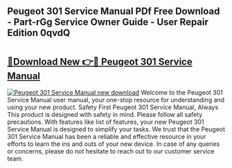 ## Peugeot 301 Service Manual PDf Free Download - Part-rGg Service Owner Guide - User Repair Edition 0qvdQ

# <h2><a href="http://bc64660.oget.top/?id=Peugeot+301+Service+Manual">🔗Download New 👉🔴 Peugeot 301 Service Manual</a></h2>

[![Peugeot 301 Service Manual new download](https://i.imgur.com/5g1atiW.png)](http://bc64660.oget.top/?id=Peugeot+301+Service+Manual)
Welcome to the Peugeot 301 Service Manual user manual, your one-stop resource for understanding and using your new product. Safety First Peugeot 301 Service Manual, Always This product is designed with safety in mind. Please follow all safety precautions. With features like list of features, your new Peugeot 301 Service Manual is designed to simplify your tasks. We trust that the Peugeot 301 Service Manual has been a reliable and effective resource in your efforts to learn the ins and outs of your new device. In case of any queries or concerns, please do not hesitate to reach out to our customer service team.
